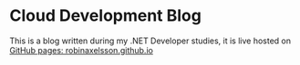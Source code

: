 # Cloud Development Blog

This is a blog written during my .NET Developer studies, it is live hosted on [GitHub pages: robinaxelsson.github.io](https://robinaxelsson.github.io/)
